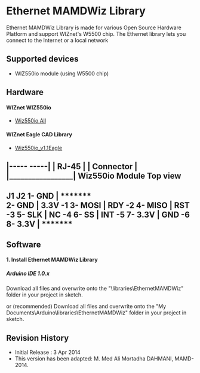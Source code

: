 Ethernet MAMDWiz Library
========
Ethernet MAMDWiz Library is made for various Open Source Hardware Platform and support WIZnet's W5500 chip. 
The Ethernet library lets you connect to the Internet or a local network

## Supported devices
* WIZ550io module (using W5500 chip)

## Hardware
#### WIZnet WIZ550io 
* [Wiz550io All](http://wizwiki.net/wiki/doku.php?id=products:wiz550io:allpages "Wiz550io All")

#### WIZnet Eagle CAD Library
* [Wiz550io_v1.1Eagle](http://wizwiki.net/wiki/lib/exe/fetch.php?media=osh:eaglecadlib:wiz550io_v1.1.zip "Wiz550io_v1.1Eagle.zip ")


 |-----       -----|
 |      RJ-45      |
 |    Connector    |
 |_________________|
   Wiz550io Module
      Top view
 -------------------
 J1               J2
 1- GND   |  *******             
 2- GND   |  3.3V -1
 3- MOSI  |   RDY -2
 4- MISO  |   RST -3
 5- SLK   |    NC -4
 6- SS    |   INT -5
 7- 3.3V  |   GND -6
 8- 3.3V  |  *******
 --------------------

## Software
#### 1. Install Ethernet MAMDWiz Library
##### Arduino IDE 1.0.x
Download all files and overwrite onto the "\libraries\EthernetMAMDWiz" folder in your project in sketch.

or (recommended)
Download all files and overwrite onto the "My Documents\Arduino\libraries\EthernetMAMDWiz" folder in your project in sketch.

## Revision History
* Initial Release : 3 Apr 2014
* This version has been adapted: M. Med Ali Mortadha DAHMANI, MAMD-2014.